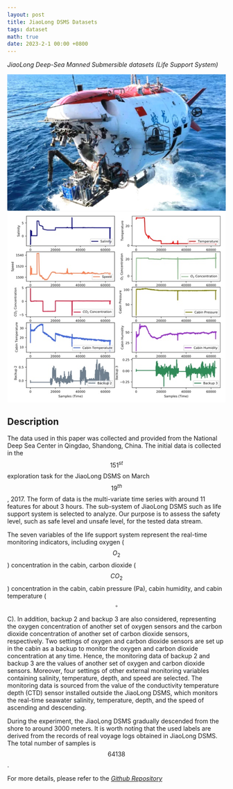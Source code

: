 ```yaml
---
layout: post
title: JiaoLong DSMS Datasets
tags: dataset
math: true
date: 2023-2-1 00:00 +0800
---
```


*JiaoLong Deep-Sea Manned Submersible datasets (Life Support System)*

![GA](https://github.com/Samlzy/pics/raw/Samlzy-patch-1/jiaolong.png)
![GA](https://github.com/Samlzy/pics/raw/Samlzy-patch-1/Jiaolong_fig.jpeg)

## Description

The data used in this paper was collected and provided from the National Deep Sea Center in Qingdao, Shandong, China. The initial data is collected in the $$151^{st}$$ exploration task for the JiaoLong DSMS on March $$19^{th}$$, 2017.
The form of data is the multi-variate time series with around 11 features for about 3 hours. The sub-system of JiaoLong DSMS such as life support system is selected to analyze. Our purpose is to assess the safety level, such as safe level and unsafe level, for the tested data stream.

The seven variables of the life support system represent the real-time monitoring indicators, including oxygen ($$O_2$$) concentration in the cabin, carbon dioxide ($$CO_2$$) concentration in the cabin, cabin pressure (Pa), cabin humidity, and cabin temperature ($$^\circ$$C). In addition, backup 2 and backup 3 are also considered, representing the oxygen concentration of another set of oxygen sensors and the carbon dioxide concentration of another set of carbon dioxide sensors, respectively. Two settings of oxygen and carbon dioxide sensors are set up in the cabin as a backup to monitor the oxygen and carbon dioxide concentration at any time.  Hence, the monitoring data of backup 2 and backup 3 are the values of another set of oxygen and carbon dioxide sensors. Moreover, four settings of other external monitoring variables containing salinity, temperature, depth, and speed are selected. The monitoring data is sourced from the value of the conductivity temperature depth (CTD) sensor installed outside the JiaoLong DSMS, which monitors the real-time seawater salinity, temperature, depth, and the speed of ascending and descending.

During the experiment, the JiaoLong DSMS gradually descended from the shore to around 3000 meters. It is worth noting that the used labels are derived from the records of real voyage logs obtained in JiaoLong DSMS. The total number of samples is $$64138$$.

For more details, please refer to the [*Github Repository*](https://github.com/liuzy0708/JiaolongDSMS_datasets)
